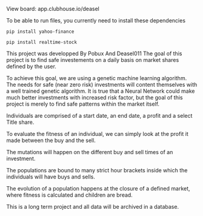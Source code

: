 View board:
app.clubhouse.io/deasel

To be able to run files, you currently need to install these dependencies

    pip install yahoo-finance

    pip install realtime-stock



This project was developped By Pobux And Deasel011
The goal of this project is to find safe investements on a daily basis on market shares defined by the user.

To achieve this goal, we are using a genetic machine learning algorithm. The needs for safe (near zero risk) investments will content themselves with a well trained genetic algorithm. It is true that a Neural Network could make much better investments with increased risk factor, but the goal of this project is merely to find safe patterns within the market itself.

Individuals are comprised of a start date, an end date, a profit and a select Title share.

To evaluate the fitness of an individual, we can simply look at the profit it made between the buy and the sell.

The mutations will happen on the different buy and sell times of an investment.

The populations are bound to many strict hour brackets inside which the individuals will have buys and sells.

The evolution of a population happens at the closure of a defined market, where fitness is calculated and children are bread.

This is a long term project and all data will be archived in a database.
